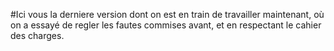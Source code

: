 #Ici vous la derniere version dont on est en train de travailler maintenant, où on a essayé de regler les fautes commises avant, et en respectant le cahier des charges.

